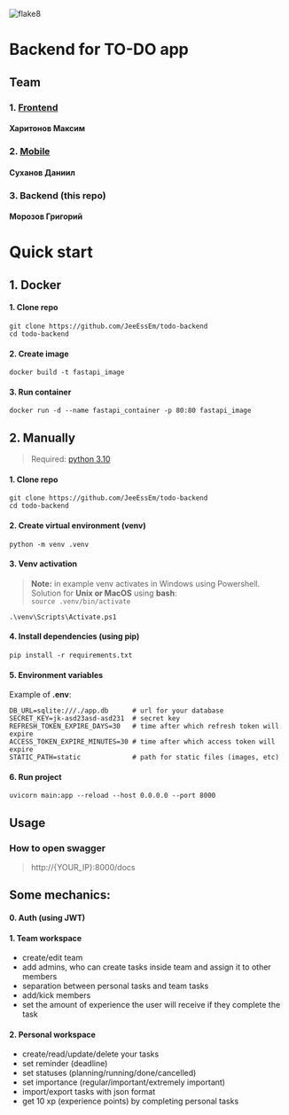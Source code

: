 ![flake8](https://github.com/JeeEssEm/todo-backend/actions/workflows/lint.yml/badge.svg)
# Backend for TO-DO app

## Team

### 1. [Frontend](https://github.com/TheMerret/todoshlyop)
#### Харитонов Максим
### 2. [Mobile](https://github.com/DaniilSukhanov/DevTimeHack_MI-HS-EM_iOS)
#### Суханов Даниил
### 3. Backend (this repo)
#### Морозов Григорий
# Quick start

## 1. Docker
#### 1. Clone repo
```git clone https://github.com/JeeEssEm/todo-backend```  
```cd todo-backend```

#### 2. Create image
```docker build -t fastapi_image```

#### 3. Run container 
```docker run -d --name fastapi_container -p 80:80 fastapi_image```

## 2. Manually
> Required: [python 3.10](https://www.python.org/downloads/release/python-3100/) 

#### 1. Clone repo
```git clone https://github.com/JeeEssEm/todo-backend```  
```cd todo-backend```
#### 2. Create virtual environment (venv)
```python -m venv .venv```
#### 3. Venv activation
> **Note:** in example venv activates in Windows using Powershell.  
> Solution for **Unix or MacOS** using **bash**:  
> ```source .venv/bin/activate```

```.\venv\Scripts\Activate.ps1```

#### 4. Install dependencies (using pip)
```pip install -r requirements.txt```

#### 5. Environment variables
Example of **.env**:
```
DB_URL=sqlite:///./app.db      # url for your database
SECRET_KEY=jk-asd23asd-asd231  # secret key
REFRESH_TOKEN_EXPIRE_DAYS=30   # time after which refresh token will expire
ACCESS_TOKEN_EXPIRE_MINUTES=30 # time after which access token will expire
STATIC_PATH=static             # path for static files (images, etc)
```
#### 6. Run project
```uvicorn main:app --reload --host 0.0.0.0 --port 8000```


## Usage
### How to open swagger
> http://{YOUR_IP}:8000/docs


## Some mechanics:

#### 0. Auth (using JWT)

#### 1. Team workspace
- create/edit team
- add admins, who can create tasks inside team and assign it to other members
- separation between personal tasks and team tasks
- add/kick members
- set the amount of experience the user will receive if they complete the task

#### 2. Personal workspace

- create/read/update/delete your tasks
- set reminder (deadline)
- set statuses (planning/running/done/cancelled)
- set importance (regular/important/extremely important) 
- import/export tasks with json format
- get 10 xp (experience points) by completing personal tasks
